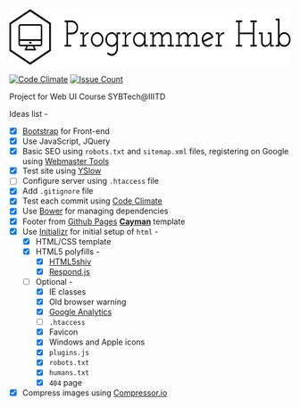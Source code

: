 <img src="./images/logo/logo_black.png" width="600" height="100">

[![Code Climate](https://codeclimate.com/github/programmer-hub/programmer-hub.github.io/badges/gpa.svg)][1]
[![Issue Count](https://codeclimate.com/github/programmer-hub/programmer-hub.github.io/badges/issue_count.svg)][2]

Project for Web UI Course SYBTech@IIITD

Ideas list -

- [x] [Bootstrap][3] for Front-end
- [x] Use JavaScript, JQuery
- [x] Basic SEO using `robots.txt` and `sitemap.xml` files, registering on Google
using [Webmaster Tools][4]
- [x] Test site using [YSlow][5]
- [ ] Configure server using `.htaccess` file
- [x] Add `.gitignore` file
- [x] Test each commit using [Code Climate][6]
- [x] Use [Bower][7] for managing dependencies
- [x] Footer from [Github Pages][8] [**Cayman**][9] template
- [x] Use [Initializr][10] for initial setup of `html` -
  - [x] HTML/CSS template
  - [x] HTML5 polyfills -
    - [x] [HTML5shiv][11]
    - [x] [Respond.js][12]
  - [ ] Optional -
    - [x] IE classes
    - [x] Old browser warning
    - [x] [Google Analytics][13]
    - [ ] `.htaccess`
    - [x] Favicon
    - [x] Windows and Apple icons
    - [x] `plugins.js`
    - [x] `robots.txt`
    - [x] `humans.txt`
    - [x] `404` page
- [x] Compress images using [Compressor.io][14]

[1]:https://codeclimate.com/github/programmer-hub/programmer-hub.github.io
[2]:https://codeclimate.com/github/programmer-hub/programmer-hub.github.io
[3]:http://getbootstrap.com/
[4]:https://www.google.com/webmasters/tools/
[5]:http://yslow.org/
[6]:https://codeclimate.com/
[7]:http://bower.io/
[8]:https://pages.github.com/
[9]:http://jasonlong.github.io/cayman-theme/
[10]:http://www.initializr.com/
[11]:https://github.com/aFarkas/html5shiv/
[12]:https://github.com/scottjehl/Respond/
[13]:https://www.google.com/analytics/
[14]:https://compressor.io/compress
